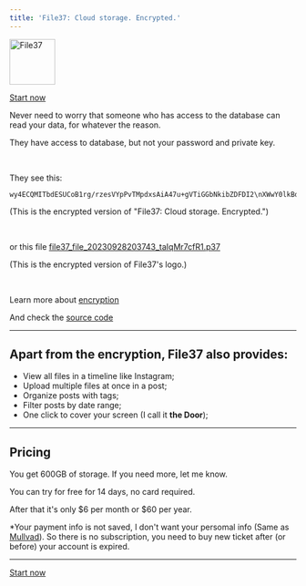 ```yaml
---
title: 'File37: Cloud storage. Encrypted.'
---
```


<img src="/assets/file37.png" alt="File37" width="80" />

[Start now](https://file.encrypt37.com/)
 
Never need to worry that someone who has access to the database can read your data, for whatever the reason.

They have access to database, but not your password and private key.

<br />

They see this:

```
wy4ECQMITbdESUCoB1rg/rzesVYpPvTMpdxsAiA47u+gVTiGGbNkibZDFDI2\nXWwY0lkBdBi95yKlX+1nxzcPPYpVYbkZ0tW5Aew7vgOmLTG58NZKbZVnjfHX\nwm6pNIK/hPyL/McB0t7AfFfHGK0hTWG/uLZt9H87qtpPyKVuB2xSRoMe0I/g\nE5raOQ==\n=udhY
```

(This is the encrypted version of "File37: Cloud storage. Encrypted.")

<br />

or this file [file37_file_20230928203743_taIqMr7cfR1.p37](https://encrypt37.com/assets/file37_file_20230928203743_taIqMr7cfR1.p37)

(This is the encrypted version of File37's logo.)

<br />

Learn more about [encryption](/encryption/)

And check the [source code](https://github.com/penghuili/File37)

---

## Apart from the encryption, File37 also provides:

- View all files in a timeline like Instagram;
- Upload multiple files at once in a post;
- Organize posts with tags;
- Filter posts by date range;
- One click to cover your screen (I call it **the Door**);

---

## Pricing

You get 600GB of storage. If you need more, let me know.

You can try for free for 14 days, no card required.

After that it's only $6 per month or $60 per year.

*Your payment info is not saved, I don't want your persomal info (Same as [Mullvad](https://mullvad.net/en)). So there is no subscription, you need to buy new ticket after (or before) your account is expired.

---

[Start now](https://file.encrypt37.com/)